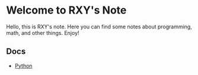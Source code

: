 # Welcome to RXY's Note
Hello, this is RXY's note. Here you can find some notes about programming, math, and other things. Enjoy!

## Docs
- [Python](Python/Python基础.md)
